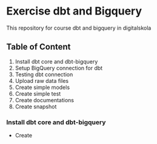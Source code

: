 # Exercise dbt and Bigquery 
This repository for course dbt and bigquery in digitalskola

## Table of Content
1) Install dbt core and dbt-bigquery
2) Setup BigQuery connection for dbt
3) Testing dbt connection
4) Upload raw data files
5) Create simple models
6) Create simple test
7) Create documentations
8) Create snapshot

### Install dbt core and dbt-bigquery
- Create

